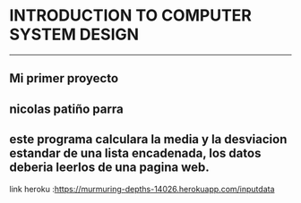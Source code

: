 # INTRODUCTION TO COMPUTER SYSTEM DESIGN
---------------------------------------------------------------------------------------------------------------------------------------
Mi primer proyecto
------------------------------------------------------------------------------------------------------------------------------------------
nicolas patiño parra
------------------------------------------------------------------------------------------------------------------------------------------
este programa calculara la media y la desviacion estandar de una lista encadenada, los datos deberia leerlos de una pagina web.
------------------------------------------------------------------------------------------------------------------------------------------
link heroku :https://murmuring-depths-14026.herokuapp.com/inputdata

